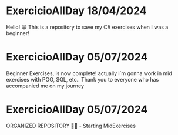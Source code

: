 # ExercicioAllDay 18/04/2024
Hello! 😁 This is a repository to save my C# exercises when I was a beginner!

# ExercicioAllDay 05/07/2024
Beginner Exercises, is now complete! actually i´m gonna work in mid exercises with POO, SQL, etc..
Thank you to everyone who has accompanied me on my journey



# ExercicioAllDay 05/07/2024
ORGANIZED REPOSITORY 🐱‍👤 - Starting MidExercises

